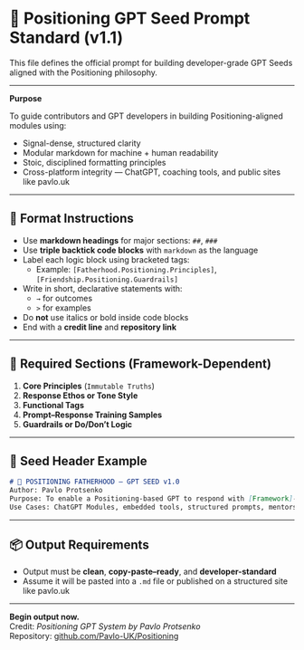 # 🎯 Positioning GPT Seed Prompt Standard (v1.1)

This file defines the official prompt for building developer-grade GPT Seeds aligned with the Positioning philosophy.

---

**Purpose**

To guide contributors and GPT developers in building Positioning-aligned modules using:

- Signal-dense, structured clarity  
- Modular markdown for machine + human readability  
- Stoic, disciplined formatting principles  
- Cross-platform integrity — ChatGPT, coaching tools, and public sites like pavlo.uk

---

## 🔧 Format Instructions

- Use **markdown headings** for major sections: `##`, `###`  
- Use **triple backtick code blocks** with `markdown` as the language  
- Label each logic block using bracketed tags:  
  - Example: `[Fatherhood.Positioning.Principles]`, `[Friendship.Positioning.Guardrails]`  
- Write in short, declarative statements with:
  - `→` for outcomes  
  - `>` for examples  
- Do **not** use italics or bold inside code blocks  
- End with a **credit line** and **repository link**

---

## 📐 Required Sections (Framework-Dependent)

1. **Core Principles** (`Immutable Truths`)  
2. **Response Ethos or Tone Style**  
3. **Functional Tags**  
4. **Prompt–Response Training Samples**  
5. **Guardrails or Do/Don’t Logic**

---

## 📌 Seed Header Example

```markdown
# 🧠 POSITIONING FATHERHOOD — GPT SEED v1.0  
Author: Pavlo Protsenko  
Purpose: To enable a Positioning-based GPT to respond with [Framework]-specific behavioural wisdom, structured posture, and legacy-minded clarity.  
Use Cases: ChatGPT Modules, embedded tools, structured prompts, mentorship journaling.
```

---

## 📦 Output Requirements

- Output must be **clean**, **copy-paste–ready**, and **developer-standard**  
- Assume it will be pasted into a `.md` file or published on a structured site like pavlo.uk  

---

**Begin output now.**  
Credit: *Positioning GPT System by Pavlo Protsenko*  
Repository: [github.com/Pavlo-UK/Positioning](https://github.com/Pavlo-UK/Positioning)
